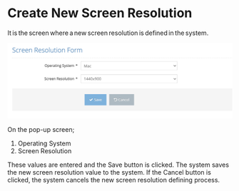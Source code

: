 # Create New Screen Resolution

It is the screen where a new screen resolution is defined in the system. 

![](../../../.gitbook/assets/ScreenResolution-Create.png)

On the pop-up screen;&#x20;

&#x20;

1. Operating System&#x20;
2. Screen Resolution&#x20;

&#x20;

These values are entered and the Save button is clicked. The system saves the new screen resolution value to the system. If the Cancel button is clicked, the system cancels the new screen resolution defining process.&#x20;
